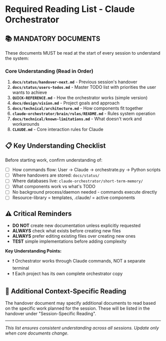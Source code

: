 # Required Reading List - Claude Orchestrator

## 📚 MANDATORY DOCUMENTS

These documents MUST be read at the start of every session to understand the system:

### Core Understanding (Read in Order)
1. **`docs/status/handover-next.md`** - Previous session's handover
2. **`docs/status/users-todos.md`** - Master TODO list with priorities the user wants to achieve
3. **`QUICK-REFERENCE.md`** - How the orchestrator works (simple version)
4. **`docs/design/vision.md`** - Project goals and approach
5. **`docs/technical/architecture.md`** - How components fit together
6. **`claude-orchestrator/brain/rules/README.md`** - Rules system operation
7. **`docs/technical/known-limitations.md`** - What doesn't work and workarounds
8. **`CLAUDE.md`** - Core interaction rules for Claude

## 📋 Key Understanding Checklist

Before starting work, confirm understanding of:
- [ ] How commands flow: User → Claude → orchestrate.py → Python scripts
- [ ] Where handovers are stored: `docs/status/`
- [ ] Where databases live: `claude-orchestrator/short-term-memory/`
- [ ] What components work vs what's TODO
- [ ] No background process/daemon needed - commands execute directly
- [ ] Resource-library = templates, .claude/ = active components

## ⚠️ Critical Reminders

- **DO NOT** create new documentation unless explicitly requested
- **ALWAYS** check what exists before creating new files
- **ALWAYS** prefer editing existing files over creating new ones
- **TEST** simple implementations before adding complexity

**Key Understanding Points:**
- ❗ Orchestrator works through Claude commands, NOT a separate terminal
- ❗ Each project has its own complete orchestrator copy

## 📖 Additional Context-Specific Reading

The handover document may specify additional documents to read based on the specific work planned for the session. These will be listed in the handover under "Session-Specific Reading".

---
*This list ensures consistent understanding across all sessions. Update only when core documents change.*

